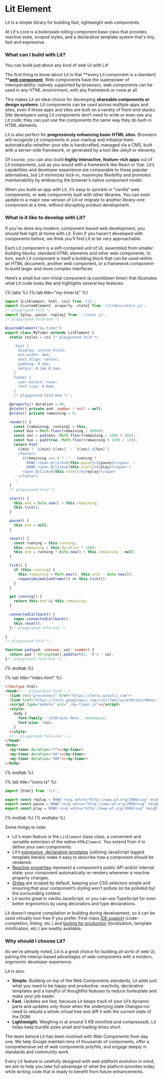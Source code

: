 # Lit Element

Lit is a simple library for building fast, lightweight web components.

At Lit's core is a boilerplate-killing component base class that provides reactive state, scoped styles, and a declarative template system that's tiny, fast and expressive.

### What can I build with Lit? <a href="what-can-i-build-with-lit" id="what-can-i-build-with-lit"></a>

You can build just about any kind of web UI with Lit!

The first thing to know about Lit is that **every Lit component is a standard **[**web component**](https://developer.mozilla.org/en-US/docs/Web/Web\_Components). Web components have the superpower of interoperability: natively supported by browsers, web components can be used in any HTML environment, with any framework or none at all.

This makes Lit an ideal choice for developing **shareable components or design systems**. Lit components can be used across multiple apps and sites, even if those apps and sites are built on a variety of front-end stacks. Site developers using Lit components don’t need to write or even see any Lit code; they can just use the components the same way they do built-in HTML elements.

Lit is also perfect for **progressively enhancing basic HTML sites**. Browsers will recognize Lit components in your markup and initialize them automatically–whether your site is handcrafted, managed via a CMS, built with a server-side framework, or generated by a tool like Jekyll or eleventy.

Of course, you can also build **highly interactive, feature-rich apps** out of Lit components, just as you would with a framework like React or Vue. Lit’s capabilities and developer experience are comparable to these popular alternatives, but Lit minimizes lock-in, maximizes flexibility and promotes maintainability by embracing the browser’s native component model.

When you build an app with Lit, it’s easy to sprinkle in “vanilla” web components, or web components built with other libraries. You can even update to a major new version of Lit–or migrate to another library–one component at a time, without disrupting product development.

### What is it like to develop with Lit? <a href="what-is-it-like-to-develop-with-lit" id="what-is-it-like-to-develop-with-lit"></a>

If you’ve done any modern, component-based web development, you should feel right at home with Lit. Even if you haven’t developed with components before, we think you’ll find Lit to be very approachable.

Each Lit component is a self-contained unit of UI, assembled from smaller building blocks: standard HTML elements and other web components. In turn, each Lit component is itself a building block that can be used–within an HTML document, another web component, or a framework component–to build larger and more complex interfaces.

Here’s a small but non-trivial component (a countdown timer) that illustrates what Lit code looks like and highlights several key features:

{% tabs %}
{% tab title="my-timer.ts" %}
```typescript
import {LitElement, html, css} from 'lit';
import {customElement, property, state} from 'lit/decorators.js';
/* playground-fold */
import {play, pause, replay} from './icons.js';
/* playground-fold-end */

@customElement("my-timer")
export class MyTimer extends LitElement {
  static styles = css`/* playground-fold */

    :host {
      display: inline-block;
      min-width: 4em;
      text-align: center;
      padding: 0.2em;
      margin: 0.2em 0.1em;
    }
    footer {
      user-select: none;
      font-size: 0.6em;
    }
    /* playground-fold-end */`;

  @property() duration = 60;
  @state() private end: number | null = null;
  @state() private remaining = 0;

  render() {
    const {remaining, running} = this;
    const min = Math.floor(remaining / 60000);
    const sec = pad(min, Math.floor(remaining / 1000 % 60));
    const hun = pad(true, Math.floor(remaining % 1000 / 10));
    return html`
      ${min ? `${min}:${sec}` : `${sec}.${hun}`}
      <footer>
        ${remaining === 0 ? '' : running ?
          html`<span @click=${this.pause}>${pause}</span>` :
          html`<span @click=${this.start}>${play}</span>`}
        <span @click=${this.reset}>${replay}</span>
      </footer>
    `;
  }
  /* playground-fold */

  start() {
    this.end = Date.now() + this.remaining;
    this.tick();
  }

  pause() {
    this.end = null;
  }

  reset() {
    const running = this.running;
    this.remaining = this.duration * 1000;
    this.end = running ? Date.now() + this.remaining : null;
  }

  tick() {
    if (this.running) {
      this.remaining = Math.max(0, this.end! - Date.now());
      requestAnimationFrame(() => this.tick());
    }
  }

  get running() {
    return this.end && this.remaining;
  }

  connectedCallback() {
    super.connectedCallback();
    this.reset();
  }/* playground-fold-end */

}
/* playground-fold */

function pad(pad: unknown, val: number) {
  return pad ? String(val).padStart(2, '0') : val;
}/* playground-fold-end */

```
{% endtab %}

{% tab title="index.html" %}


```html
<!doctype html>
<head><!-- playground-fold -->
  <link rel="preconnect" href="https://fonts.gstatic.com">
  <link href="https://fonts.googleapis.com/css2?family=JetBrains+Mono:ital,wght@1,800&display=swap" rel="stylesheet">
  <script type="module" src="./my-timer.js"></script>
  <style>
    body {
      font-family: 'JetBrains Mono', monospace;
      font-size: 36px;
    }
  </style>
  <!-- playground-fold-end -->
</head>
<body>
  <my-timer duration="7"></my-timer>
  <my-timer duration="60"></my-timer>
  <my-timer duration="300"></my-timer>
</body>

```
{% endtab %}

{% tab title="icons.ts" %}


```typescript
import {html} from 'lit';

export const replay = html`<svg xmlns="http://www.w3.org/2000/svg" enable-background="new 0 0 24 24" height="24px" viewBox="0 0 24 24" width="24px" fill="#000000"><title>Replay</title><g><rect fill="none" height="24" width="24"/><rect fill="none" height="24" width="24"/><rect fill="none" height="24" width="24"/></g><g><g/><path d="M12,5V1L7,6l5,5V7c3.31,0,6,2.69,6,6s-2.69,6-6,6s-6-2.69-6-6H4c0,4.42,3.58,8,8,8s8-3.58,8-8S16.42,5,12,5z"/></g></svg>`;
export const pause = html`<svg xmlns="http://www.w3.org/2000/svg" height="24px" viewBox="0 0 24 24" width="24px" fill="#000000"><title>Pause</title><path d="M0 0h24v24H0V0z" fill="none"/><path d="M6 19h4V5H6v14zm8-14v14h4V5h-4z"/></svg>`;
export const play = html`<svg xmlns="http://www.w3.org/2000/svg" height="24px" viewBox="0 0 24 24" width="24px" fill="#000000"><title>Play</title><path d="M0 0h24v24H0V0z" fill="none"/><path d="M10 8.64L15.27 12 10 15.36V8.64M8 5v14l11-7L8 5z"/></svg>`;

```
{% endtab %}
{% endtabs %}

Some things to note:

* Lit's main feature is the `LitElement` base class, a convenient and versatile extension of the native `HTMLElement`. You extend from it to define your own components.
* Lit’s [expressive, declarative templates](https://lit.dev/docs/templates/overview/) (utilizing JavaScript tagged template literals) make it easy to describe how a component should be rendered.
* [Reactive properties](https://lit.dev/docs/components/properties/) represent a component’s public API and/or internal state; your component automatically re-renders whenever a reactive property changes.
* [Styles](https://lit.dev/docs/components/styles) are scoped by default, keeping your CSS selectors simple and ensuring that your component’s styling won’t pollute (or be polluted by) the surrounding context.
* Lit works great in vanilla JavaScript, or you can use TypeScript for even better ergonomics by using decorators and type declarations.

Lit doesn’t require compilation or building during development, so it can be used virtually tool-free if you prefer. First-class [IDE support](https://lit.dev/docs/tools/development/#ide-plugins) (code-completion, linting, etc.) and [tooling for production](https://lit.dev/docs/tools/production/) (localization, template minification, etc.) are readily available.

### Why should I choose Lit? <a href="why-should-i-choose-lit" id="why-should-i-choose-lit"></a>

As we’ve already noted, Lit is a great choice for building all sorts of web UI, pairing the interop-based advantages of web components with a modern, ergonomic developer experience.

Lit is also:

* **Simple.** Building on top of the Web Components standards, Lit adds just what you need to be happy and productive: reactivity, declarative templates and a handful of thoughtful features to reduce boilerplate and make your job easier.
* **Fast.** Updates are fast, because Lit keeps track of your UI’s dynamic parts and updates only those when the underlying state changes–no need to rebuild a whole virtual tree and diff it with the current state of the DOM.
* **Lightweight.** Weighing in at around 5 KB (minified and compressed), Lit helps keep bundle sizes small and loading times short.

The team behind Lit has been involved with Web Components from day one. We help Google maintain tens of thousands of components, offer a comprehensive set of web components polyfills, and engage deeply in standards and community work.

Every Lit feature is carefully designed with web platform evolution in mind; we aim to help you take full advantage of what the platform provides today while writing code that is ready to benefit from future enhancements.

